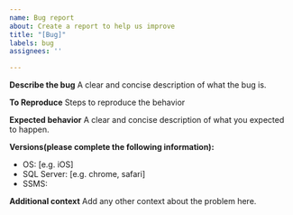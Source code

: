 ```yaml
---
name: Bug report
about: Create a report to help us improve
title: "[Bug]"
labels: bug
assignees: ''

---
```


**Describe the bug**
A clear and concise description of what the bug is.

**To Reproduce**
Steps to reproduce the behavior

**Expected behavior**
A clear and concise description of what you expected to happen.

**Versions(please complete the following information):**
 - OS: [e.g. iOS]
 - SQL Server: [e.g. chrome, safari]
 - SSMS:

**Additional context**
Add any other context about the problem here.
